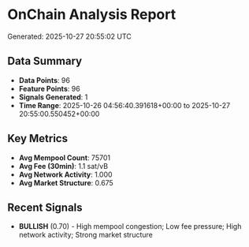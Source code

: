# OnChain Analysis Report
Generated: 2025-10-27 20:55:02 UTC

## Data Summary
- **Data Points**: 96
- **Feature Points**: 96
- **Signals Generated**: 1
- **Time Range**: 2025-10-26 04:56:40.391618+00:00 to 2025-10-27 20:55:00.550452+00:00

## Key Metrics
- **Avg Mempool Count**: 75701
- **Avg Fee (30min)**: 1.1 sat/vB
- **Avg Network Activity**: 1.000
- **Avg Market Structure**: 0.675

## Recent Signals
- **BULLISH** (0.70) - High mempool congestion; Low fee pressure; High network activity; Strong market structure

